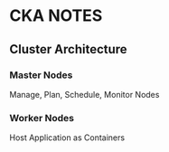 # CKA NOTES

## Cluster Architecture
### Master Nodes
Manage, Plan, Schedule, Monitor Nodes

### Worker Nodes
Host Application as Containers